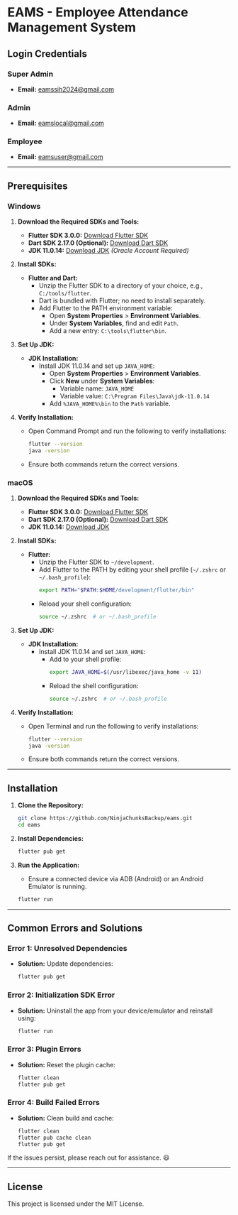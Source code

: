 # EAMS - Employee Attendance Management System

## Login Credentials

### Super Admin
- **Email:** eamssih2024@gmail.com

### Admin
- **Email:** eamslocal@gmail.com

### Employee
- **Email:** eamsuser@gmail.com

---

## Prerequisites

### Windows

1. **Download the Required SDKs and Tools:**
   - **Flutter SDK 3.0.0:** [Download Flutter SDK](https://storage.googleapis.com/flutter_infra_release/releases/stable/windows/flutter_windows_3.0.0-stable.zip)
   - **Dart SDK 2.17.0 (Optional):** [Download Dart SDK](https://storage.googleapis.com/dart-archive/channels/stable/release/2.17.0/sdk/dartsdk-windows-x64-release.zip)
   - **JDK 11.0.14:** [Download JDK](https://download.oracle.com/otn/java/jdk/11.0.14+8/7e5bbbfffe8b45e59d52a96aacab2f04/jdk-11.0.14_windows-x64_bin.exe) *(Oracle Account Required)*

2. **Install SDKs:**
   - **Flutter and Dart:**
     - Unzip the Flutter SDK to a directory of your choice, e.g., `C:/tools/flutter`.
     - Dart is bundled with Flutter; no need to install separately.
     - Add Flutter to the PATH environment variable:
       - Open **System Properties** > **Environment Variables**.
       - Under **System Variables**, find and edit `Path`.
       - Add a new entry: `C:\tools\flutter\bin`.

3. **Set Up JDK:**
   - **JDK Installation:**
     - Install JDK 11.0.14 and set up `JAVA_HOME`:
       - Open **System Properties** > **Environment Variables**.
       - Click **New** under **System Variables**:
         - Variable name: `JAVA_HOME`
         - Variable value: `C:\Program Files\Java\jdk-11.0.14`
       - Add `%JAVA_HOME%\bin` to the `Path` variable.

4. **Verify Installation:**
   - Open Command Prompt and run the following to verify installations:
     ```bash
     flutter --version
     java -version
     ```
   - Ensure both commands return the correct versions.

### macOS

1. **Download the Required SDKs and Tools:**
   - **Flutter SDK 3.0.0:** [Download Flutter SDK](https://storage.googleapis.com/flutter_infra_release/releases/stable/macos/flutter_macos_3.0.0-stable.zip)
   - **Dart SDK 2.17.0 (Optional):** [Download Dart SDK](https://storage.googleapis.com/dart-archive/channels/stable/release/2.17.0/sdk/dartsdk-macos-x64-release.zip)
   - **JDK 11.0.14:** [Download JDK](https://www.oracle.com/in/java/technologies/javase/jdk11-archive-downloads.html#license-lightbox)

2. **Install SDKs:**
   - **Flutter:**
     - Unzip the Flutter SDK to `~/development`.
     - Add Flutter to the PATH by editing your shell profile (`~/.zshrc` or `~/.bash_profile`):
       ```bash
       export PATH="$PATH:$HOME/development/flutter/bin"
       ```
     - Reload your shell configuration:
       ```bash
       source ~/.zshrc  # or ~/.bash_profile
       ```

3. **Set Up JDK:**
   - **JDK Installation:**
     - Install JDK 11.0.14 and set `JAVA_HOME`:
       - Add to your shell profile:
         ```bash
         export JAVA_HOME=$(/usr/libexec/java_home -v 11)
         ```
       - Reload the shell configuration:
         ```bash
         source ~/.zshrc  # or ~/.bash_profile
         ```

4. **Verify Installation:**
   - Open Terminal and run the following to verify installations:
     ```bash
     flutter --version
     java -version
     ```
   - Ensure both commands return the correct versions.

---

## Installation

1. **Clone the Repository:**
    ```bash
    git clone https://github.com/NinjaChunksBackup/eams.git
    cd eams
    ```

2. **Install Dependencies:**
    ```bash
    flutter pub get
    ```

3. **Run the Application:**
   - Ensure a connected device via ADB (Android) or an Android Emulator is running.
    ```bash
    flutter run
    ```

---

## Common Errors and Solutions

### Error 1: Unresolved Dependencies
- **Solution:** Update dependencies:
    ```bash
    flutter pub get
    ```

### Error 2: Initialization SDK Error
- **Solution:** Uninstall the app from your device/emulator and reinstall using:
    ```bash
    flutter run
    ```

### Error 3: Plugin Errors
- **Solution:** Reset the plugin cache:
    ```bash
    flutter clean
    flutter pub get
    ```

### Error 4: Build Failed Errors
- **Solution:** Clean build and cache:
    ```bash
    flutter clean
    flutter pub cache clean
    flutter pub get
    ```

If the issues persist, please reach out for assistance. 😃

---

## License

This project is licensed under the MIT License.
